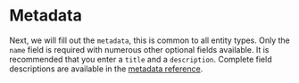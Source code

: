# Metadata

Next, we will fill out the `metadata`, this is common to all entity types. Only the `name` field is required with numerous other optional fields available. It is recommended that you enter a `title` and a `description`. Complete field descriptions are available in the [metadata reference](../references/entity-metadata.md).
